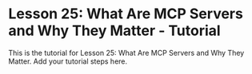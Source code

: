 # Lesson 25: What Are MCP Servers and Why They Matter - Tutorial

This is the tutorial for Lesson 25: What Are MCP Servers and Why They Matter. Add your tutorial steps here.
